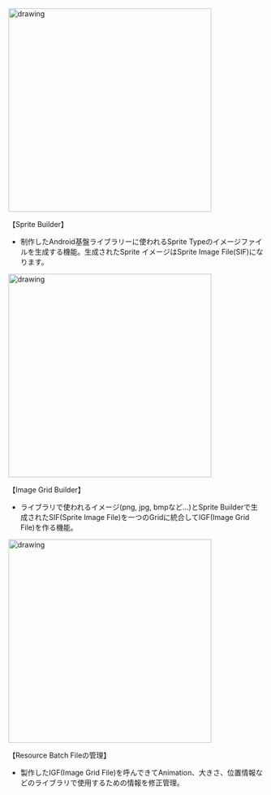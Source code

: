
<img src="https://msh0411.github.io/assets/ResourceBatchTool_02.png" alt="drawing" width="400"/>

【Sprite Builder】

+ 制作したAndroid基盤ライブラリーに使われるSprite Typeのイメージファイルを生成する機能。生成されたSprite イメージはSprite Image File(SIF)になります。

<img src="https://msh0411.github.io/assets/ResourceBatchTool_03.png" alt="drawing" width="400"/>

【Image Grid Builder】

+ ライブラリで使われるイメージ(png, jpg, bmpなど...)とSprite Builderで生成されたSIF(Sprite Image File)を一つのGridに統合してIGF(Image Grid File)を作る機能。

<img src="https://msh0411.github.io/assets/ResourceBatchTool_04.png" alt="drawing" width="400"/>

【Resource Batch Fileの管理】

 + 製作したIGF(Image Grid File)を呼んできてAnimation、大きさ、位置情報などのライブラリで使用するための情報を修正管理。